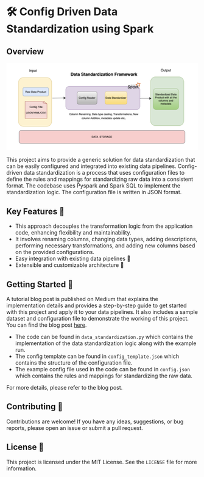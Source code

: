 # 🛠 Config Driven Data Standardization using Spark

## Overview

![Config Driven Data Standardization using Spark](assets/config-driven-data-std.png)

This project aims to provide a generic solution for data standardization that can be easily configured and integrated into existing data pipelines. Config-driven data standardization is a process that uses configuration files to define the rules and mappings for standardizing raw data into a consistent format. The codebase uses Pyspark and Spark SQL to implement the standardization logic. The configuration file is written in JSON format.

## Key Features 🌟

- This approach decouples the transformation logic from the application code, enhancing flexibility and maintainability. 
- It involves renaming columns, changing data types, adding descriptions, performing necessary transformations, and adding new columns based on the provided configurations.
- Easy integration with existing data pipelines 🔄
- Extensible and customizable architecture 🔧

## Getting Started 🚀

A tutorial blog post is published on Medium that explains the implementation details and provides a step-by-step guide to get started with this project and apply it to your data pipelines. It also includes a sample dataset and configuration file to demonstrate the working of this project.
You can find the blog post [here](https://medium.com/p/12aa7c52fae1/edit).

- The code can be found in `data_standardization.py` which contains the implementation of the data standardization logic along with the example run.
- The config template can be found in `config_template.json` which contains the structure of the configuration file.
- The example config file used in the code can be found in `config.json` which contains the rules and mappings for standardizing the raw data.

For more details, please refer to the blog post.

## Contributing 🤝

Contributions are welcome! If you have any ideas, suggestions, or bug reports, please open an issue or submit a pull request.

## License 📄

This project is licensed under the MIT License. See the `LICENSE` file for more information.